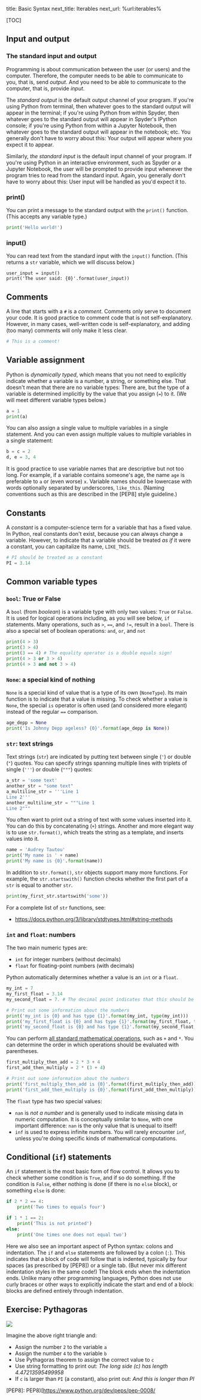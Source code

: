 title: Basic Syntax
next_title: Iterables
next_url: %url:iterables%


[TOC]


## Input and output

### The standard input and output

Programming is about communication between the user (or users) and the computer. Therefore, the computer needs to be able to communicate to you, that is, send *output*. And you need to be able to communicate to the computer, that is, provide *input*.

The *standard output* is the default output channel of your program. If you're using Python from terminal, then whatever goes to the standard output will appear in the terminal; if you're using Python from within Spyder, then whatever goes to the standard output will appear in Spyder's IPython console; if you're using Python from within a Jupyter Notebook, then whatever goes to the standard output will appear in the notebook; etc. You generally don't have to worry about this: Your output will appear where you expect it to appear.

Similarly, *the standard input* is the default input channel of your program. If you're using Python in an interactive environment, such as Spyder or a Jupyter Notebook, the user will be prompted to provide input whenever the program tries to read from the standard input. Again, you generally don't have to worry about this: User input will be handled as you'd expect it to.


### print()

You can print a message to the standard output with the `print()` function. (This accepts any variable type.)

```python
print('Hello world!')
```

### input()

You can read text from the standard input with the `input()` function. (This returns a `str` variable, which we will discuss below.)

~~~ .python
user_input = input()
print('The user said: {0}'.format(user_input))
~~~


## Comments

A line that starts with a `#` is a *comment*. Comments only serve to document your code. It is good practice to comment code that is not self-explanatory. However, in many cases, well-written code is self-explanatory, and adding (too many) comments will only make it less clear.


```python
# This is a comment!
```


## Variable assignment

Python is *dynamically typed*, which means that you not need to explicitly indicate whether a variable is a number, a string, or something else. That doesn't mean that there are no variable types: There are, but the type of a variable is determined implicitly by the value that you assign (`=`) to it. (We will meet different variable types below.)


```python
a = 1
print(a)
```

You can also assign a single value to multiple variables in a single statement. And you can even assign multiple values to multiple variables in a single statement:


```python
b = c = 2
d, e = 3, 4
```

It is good practice to use variable names that are descriptive but not too long. For example, if a variable contains someone's age, the name `age` is preferable to `a` or (even worse) `x`. Variable names should be lowercase with words optionally separated by underscores, `like_this`. (Naming conventions such as this are described in the [PEP8] style guideline.)


## Constants

A *constant* is a computer-science term for a variable that has a fixed value. In Python, real constants don't exist, because you can always change a variable. However, to indicate that a variable should be treated *as if* it were a constant, you can capitalize its name, `LIKE_THIS`.


```python
# PI should be treated as a constant
PI = 3.14
```


## Common variable types


### `bool`: True or False

A `bool` (from *boolean*) is a variable type with only two values: `True` or `False`. It is used for logical operations including, as you will see below, `if` statements. Many operations, such as `>`, `==`, and `!=`, result in a `bool`. There is also a special set of boolean operations: `and`, `or`, and `not`


```python
print(4 > 3)
print(3 > 4)
print(3 == 4) # The equality operator is a double equals sign!
print(4 > 3 or 3 > 4)
print(4 > 3 and not 3 > 4)
```


### `None`: a special kind of nothing

`None` is a special kind of value that is a type of its own (`NoneType`). Its main function is to indicate that a value is missing. To check whether a value is `None`, the special `is` operator is often used (and considered more elegant) instead of the regular `==` comparison.

```python
age_depp = None
print('Is Johnny Depp ageless? {0}'.format(age_depp is None))
```


### `str`: text strings

Text strings (`str`) are indicated by putting text between single (`'`) or double (`"`) quotes. You can specify strings spanning multiple lines with triplets of single (`'''`) or double (`"""`) quotes:


```python
a_str = 'some text'
another_str = "some text"
a_multiline_str = '''Line 1
Line 2'''
another_multiline_str = """Line 1
Line 2"""
```

You often want to print out a string of text with some values inserted into it. You can do this by concatenating (`+`) strings. Another and more elegant way is to use `str.format()`, which treats the string as a template, and inserts values into it.


```python
name = 'Audrey Tautou'
print('My name is ' + name)
print('My name is {0}'.format(name))
```

In addition to `str.format()`, `str` objects support many more functions. For example, the `str.startswith()` function checks whether the first part of a `str` is equal to another `str`.

```python
print(my_first_str.startswith('some'))
```

For a complete list of `str` functions, see:

- <https://docs.python.org/3/library/stdtypes.html#string-methods>


### `int` and `float`: numbers

The two main numeric types are:

- `int` for integer numbers (without decimals)
- `float` for floating-point numbers (with decimals)

Python automatically determines whether a value is an `int` or a `float`.

```python
my_int = 7
my_first_float = 3.14
my_second_float = 7. # The decimal point indicates that this should be a float

# Print out some information about the numbers
print('my_int is {0} and has type {1}'.format(my_int, type(my_int)))
print('my_first_float is {0} and has type {1}'.format(my_first_float, type(my_first_float)))
print('my_second_float is {0} and has type {1}'.format(my_second_float, type(my_second_float)))
```

You can perform [all standard mathematical operations](https://docs.python.org/3/library/stdtypes.html#numeric-types-int-float-complex), such as `+` and `*`. You can determine the order in which operations should be evaluated with parentheses.

```python
first_multiply_then_add = 2 * 3 + 4
first_add_then_multiply = 2 * (3 + 4)

# Print out some information about the numbers
print('first_multiply_then_add is {0}'.format(first_multiply_then_add))
print('first_add_then_multiply is {0}'.format(first_add_then_multiply))
```

The `float` type has two special values:

- `nan` is *not a number* and is generally used to indicate missing data in numeric computation. It is conceptually similar to `None`, with one important difference: `nan` is the only value that is unequal to itself!
-  `inf` is used to express infinite numbers. You will rarely encounter `inf`, unless you're doing specific kinds of mathematical computations.


## Conditional (`if`) statements

An `if` statement is the most basic form of flow control. It allows you to check whether some condition is `True`, and if so do something. If the condition is `False`, either nothing is done (if there is no `else` block), or something `else` is done:

```python
if 2 * 2 == 4:
    print('Two times to equals four')

if 1 * 1 == 2:
    print('This is not printed')
else:
    print('One times one does not equal two')
```

Here we also see an important aspect of Python syntax: colons and indentation. The `if` and `else` statements are followed
by a colon (`:`). This indicates that a block of code will follow that is indented, typically by four spaces (as prescribed by [PEP8]) or a single tab. (But never mix different indentation styles in the same code!) The block ends when the indentation ends. Unlike many other programming languages, Python does not use curly braces or other ways to explicitly indicate the start and end of a block: blocks are defined entirely through indentation.


## Exercise: Pythagoras

![](https://upload.wikimedia.org/wikipedia/commons/thumb/d/d2/Pythagorean.svg/390px-Pythagorean.svg.png)

Imagine the above right triangle and:

- Assign the number `2` to the variable `a`
- Assign the number `4` to the variable `b`
- Use Pythagoras theorem to assign the correct value to `c`
- Use string formatting to print out: *The long side (c) has length 4.47213595499958*
- If `c` is larger than `PI` (a constant), also print out: *And this is longer than PI*


[PEP8]: PEP8)[https://www.python.org/dev/peps/pep-0008/

